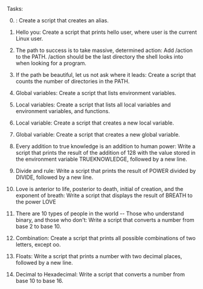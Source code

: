 Tasks:

0. <o>: Create a script that creates an alias.

1. Hello you: Create a script that prints hello user, where user is the current Linux user.

2. The path to success is to take massive, determined action: Add /action to the PATH. /action should be the last directory the shell looks into when looking for a program.

3. If the path be beautiful, let us not ask where it leads: Create a script that counts the number of directories in the PATH.

4. Global variables: Create a script that lists environment variables.

5. Local variables: Create a script that lists all local variables and environment variables, and functions.

6. Local variable: Create a script that creates a new local variable.

7. Global variable: Create a script that creates a new global variable.

8. Every addition to true knowledge is an addition to human power: Write a script that prints the result of the addition of 128 with the value stored in the environment variable TRUEKNOWLEDGE, followed by a new line.

9. Divide and rule: Write a script that prints the result of POWER divided by DIVIDE, followed by a new line.

10. Love is anterior to life, posterior to death, initial of creation, and the exponent of breath: Write a script that displays the result of BREATH to the power LOVE

11. There are 10 types of people in the world -- Those who understand binary, and those who don't: Write a script that converts a number from base 2 to base 10.

12. Combination: Create a script that prints all possible combinations of two letters, except oo.

13. Floats: Write a script that prints a number with two decimal places, followed by a new line.

14. Decimal to Hexadecimal: Write a script that converts a number from base 10 to base 16.
